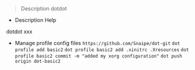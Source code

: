 
> Description dotdot

- Description Help

dotdot xxx


- Manage profile config files
`https://github.com/Snaipe/dot-git`
`dot profile add basic2`
`dot profile basic2 add .xinitrc .Xresources`
`dot profile basic2 commit -m "added my xorg configuration"`
`dot push origin dot-basic2`



